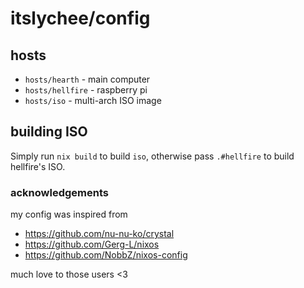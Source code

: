 # itslychee/config

## hosts
- `hosts/hearth` -  main computer
- `hosts/hellfire` - raspberry pi
- `hosts/iso` - multi-arch ISO image

## building ISO

Simply run `nix build` to build `iso`, otherwise pass `.#hellfire` to build
hellfire's ISO.

### acknowledgements

my config was inspired from

- https://github.com/nu-nu-ko/crystal
- https://github.com/Gerg-L/nixos
- https://github.com/NobbZ/nixos-config

much love to those users <3
